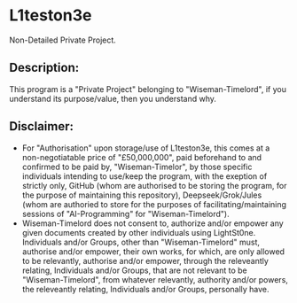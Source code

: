 # L1teston3e
Non-Detailed Private Project.

## Description:
This program is a "Private Project" belonging to "Wiseman-Timelord", if you understand its purpose/value, then you understand why.

## Disclaimer:
- For "Authorisation" upon storage/use of L1teston3e, this comes at a non-negotiatable price of "£50,000,000", paid beforehand to and confirmed to be paid by, "Wiseman-Timelor", by those specific individuals intending to use/keep the program, with the exeption of strictly only, GitHub (whom are authorised to be storing the program, for the purpose of maintaining this repository), Deepseek/Grok/Jules (whom are authoried to store for the purposes of facilitating/maintaining sessions of "AI-Programming" for "Wiseman-Timelord").
- Wiseman-Timelord does not consent to, authorize and/or empower any given documents created by other individuals using LightSt0ne. Individuals and/or Groups, other than "Wiseman-Timelord" must, authorise and/or empower, their own works, for which, are only allowed to be relevantly, authorise and/or empower, through the releveantly relating, Individuals and/or Groups, that are not relevant to be "Wiseman-Timelord", from whatever relevantly, authority and/or powers, the releveantly relating, Individuals and/or Groups, personally have.
